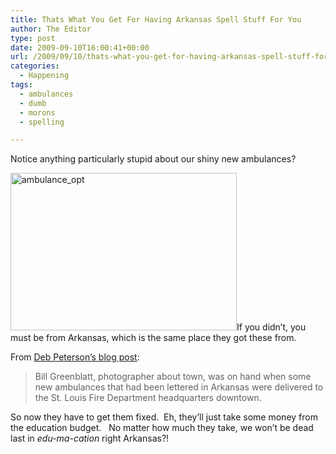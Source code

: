 ```yaml
---
title: Thats What You Get For Having Arkansas Spell Stuff For You
author: The Editor
type: post
date: 2009-09-10T16:00:41+00:00
url: /2009/09/10/thats-what-you-get-for-having-arkansas-spell-stuff-for-you/
categories:
  - Happening
tags:
  - ambulances
  - dumb
  - morons
  - spelling

---
```

Notice anything particularly stupid about our shiny new ambulances?

<img class="aligncenter size-full wp-image-1664" title="ambulance_opt" src="http://punchingkitty.com/wp-content/uploads/2009/09/ambulance_opt.jpg" alt="ambulance_opt" width="362" height="252" srcset="http://media.punchingkitty.com/wordpress/2009/09/ambulance_opt.jpg 362w, http://media.punchingkitty.com/wordpress/2009/09/ambulance_opt-300x208.jpg 300w" sizes="(max-width: 362px) 100vw, 362px" />If you didn&#8217;t, you must be from Arkansas, which is the same place they got these from.

From [Deb Peterson&#8217;s blog post][1]:

> Bill Greenblatt, photographer about town, was on hand when some new ambulances that had been lettered in Arkansas were delivered to the St. Louis Fire Department headquarters downtown.

So now they have to get them fixed.  Eh, they&#8217;ll just take some money from the education budget.   No matter how much they take, we won&#8217;t be dead last in _edu-ma-cation_ right Arkansas?!

 [1]: http://www.stltoday.com/blogzone/deb-petersons-breaking-schmooze/uncategorized/2009/09/where-are-these-things-supposed-to-be-delivered/